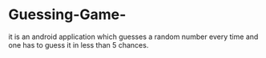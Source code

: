 # Guessing-Game-
it is an android application which guesses a random number every time and one has to guess it in less than 5 chances.
